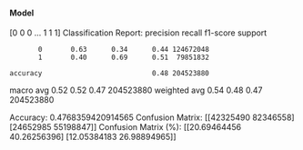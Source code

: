 #### Model
[0 0 0 ... 1 1 1]
Classification Report:
              precision    recall  f1-score   support

           0       0.63      0.34      0.44 124672048
           1       0.40      0.69      0.51  79851832

    accuracy                           0.48 204523880
   macro avg       0.52      0.52      0.47 204523880
weighted avg       0.54      0.48      0.47 204523880

Accuracy: 0.4768359420914565
Confusion Matrix:
[[42325490 82346558]
 [24652985 55198847]]
Confusion Matrix (%):
[[20.69464456 40.26256396]
 [12.05384183 26.98894965]]

